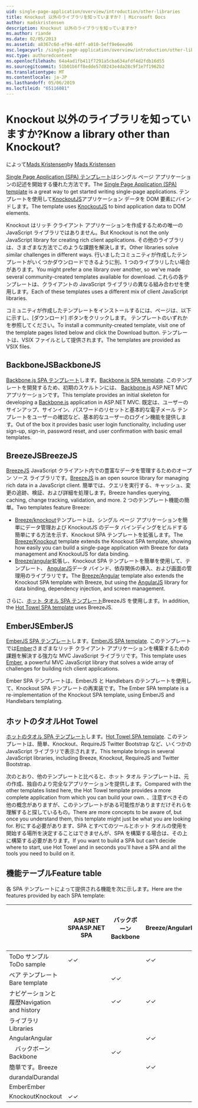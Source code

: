 ```yaml
---
uid: single-page-application/overview/introduction/other-libraries
title: Knockout 以外のライブラリを知っていますか? | Microsoft Docs
author: madskristensen
description: Knockout 以外のライブラリを知っていますか?
ms.author: riande
ms.date: 02/05/2013
ms.assetid: a8367c6d-ef94-4dff-a010-5eff9e6eea96
msc.legacyurl: /single-page-application/overview/introduction/other-libraries
msc.type: authoredcontent
ms.openlocfilehash: 64a4ad1fb411f7291a5cba634afdf4d2fdb16d55
ms.sourcegitcommit: 51b01b6ff8edde57d8243e4da28c9f1e7f1962b2
ms.translationtype: MT
ms.contentlocale: ja-JP
ms.lasthandoff: 05/06/2019
ms.locfileid: "65116081"
---
```

# <a name="know-a-library-other-than-knockout"></a><span data-ttu-id="b7f1f-104">Knockout 以外のライブラリを知っていますか?</span><span class="sxs-lookup"><span data-stu-id="b7f1f-104">Know a library other than Knockout?</span></span>

<span data-ttu-id="b7f1f-105">によって[Mads Kristensen](https://github.com/madskristensen)</span><span class="sxs-lookup"><span data-stu-id="b7f1f-105">by [Mads Kristensen](https://github.com/madskristensen)</span></span>

<span data-ttu-id="b7f1f-106">[Single Page Application (SPA) テンプレート](knockoutjs-template.md)はシングル ページ アプリケーションの記述を開始する優れた方法です。</span><span class="sxs-lookup"><span data-stu-id="b7f1f-106">The [Single Page Application (SPA) template](knockoutjs-template.md) is a great way to get started writing single-page applications.</span></span> <span data-ttu-id="b7f1f-107">テンプレートを使用して[KnockoutJS](http://knockoutjs.com/)アプリケーション データを DOM 要素にバインドします。</span><span class="sxs-lookup"><span data-stu-id="b7f1f-107">The template uses [KnockoutJS](http://knockoutjs.com/) to bind application data to DOM elements.</span></span>

<span data-ttu-id="b7f1f-108">Knockout はリッチ クライアント アプリケーションを作成するための唯一の JavaScript ライブラリではありません。</span><span class="sxs-lookup"><span data-stu-id="b7f1f-108">But Knockout is not the only JavaScript library for creating rich client applications.</span></span> <span data-ttu-id="b7f1f-109">その他のライブラリは、さまざまな方法でこのような課題を解決します。</span><span class="sxs-lookup"><span data-stu-id="b7f1f-109">Other libraries solve similar challenges in different ways.</span></span> <span data-ttu-id="b7f1f-110">行いましたコミュニティが作成したテンプレートがいくつかダウンロードできるように別、1 つのライブラリしたい場合があります。</span><span class="sxs-lookup"><span data-stu-id="b7f1f-110">You might prefer a one library over another, so we've made several community-created templates available for download.</span></span> <span data-ttu-id="b7f1f-111">これらの各テンプレートは、クライアントの JavaScript ライブラリの異なる組み合わせを使用します。</span><span class="sxs-lookup"><span data-stu-id="b7f1f-111">Each of these templates uses a different mix of client JavaScript libraries.</span></span>

<span data-ttu-id="b7f1f-112">コミュニティが作成したテンプレートをインストールするには、ページは、以下に示すし、[ダウンロード] ボタンをクリックします。 テンプレートのいずれかを参照してください。</span><span class="sxs-lookup"><span data-stu-id="b7f1f-112">To install a community-created template, visit one of the template pages listed below and click the Download button.</span></span> <span data-ttu-id="b7f1f-113">テンプレートは、VSIX ファイルとして提供されます。</span><span class="sxs-lookup"><span data-stu-id="b7f1f-113">The templates are provided as VSIX files.</span></span>

## <a name="backbonejs"></a><span data-ttu-id="b7f1f-114">BackboneJS</span><span class="sxs-lookup"><span data-stu-id="b7f1f-114">BackboneJS</span></span>

<span data-ttu-id="b7f1f-115">[Backbone.js SPA テンプレート](../templates/backbonejs-template.md)します。</span><span class="sxs-lookup"><span data-stu-id="b7f1f-115">[Backbone.js SPA template](../templates/backbonejs-template.md).</span></span> <span data-ttu-id="b7f1f-116">このテンプレートを開発するため、初期のスケルトンには、 [Backbone.js](http://backbonejs.org/) ASP.NET MVC アプリケーションです。</span><span class="sxs-lookup"><span data-stu-id="b7f1f-116">This template provides an initial skeleton for developing a [Backbone.js](http://backbonejs.org/) application in ASP.NET MVC.</span></span> <span data-ttu-id="b7f1f-117">既定は、ユーザーのサインアップ、サインイン、パスワードのリセットと基本的な電子メール テンプレートをユーザーの確認など、基本的なユーザーのログイン機能を提供します。</span><span class="sxs-lookup"><span data-stu-id="b7f1f-117">Out of the box it provides basic user login functionality, including user sign-up, sign-in, password reset, and user confirmation with basic email templates.</span></span>

## <a name="breezejs"></a><span data-ttu-id="b7f1f-118">BreezeJS</span><span class="sxs-lookup"><span data-stu-id="b7f1f-118">BreezeJS</span></span>

<span data-ttu-id="b7f1f-119">[BreezeJS](http://www.breezejs.com/?utm_source=ms-spa) JavaScript クライアント内での豊富なデータを管理するためのオープン ソース ライブラリです。</span><span class="sxs-lookup"><span data-stu-id="b7f1f-119">[BreezeJS](http://www.breezejs.com/?utm_source=ms-spa) is an open source library for managing rich data in a JavaScript client.</span></span> <span data-ttu-id="b7f1f-120">簡単では、クエリを実行する、キャッシュ、変更の追跡、検証、および詳細を処理します。</span><span class="sxs-lookup"><span data-stu-id="b7f1f-120">Breeze handles querying, caching, change tracking, validation, and more.</span></span> <span data-ttu-id="b7f1f-121">2 つのテンプレート機能の簡単。</span><span class="sxs-lookup"><span data-stu-id="b7f1f-121">Two templates feature Breeze:</span></span>

- <span data-ttu-id="b7f1f-122">[Breeze/knockout](../templates/breezeknockout-template.md)テンプレートは、シングル ページ アプリケーションを簡単にデータ管理および KnockoutJS のデータ バインディングをビルドする簡単にする方法を示す、Knockout SPA テンプレートを拡張します。</span><span class="sxs-lookup"><span data-stu-id="b7f1f-122">The [Breeze/Knockout](../templates/breezeknockout-template.md) template extends the Knockout SPA template, showing how easily you can build a single-page application with Breeze for data management and KnockoutJS for data binding.</span></span>
- <span data-ttu-id="b7f1f-123">[Breeze/angular](../templates/breezeangular-template.md)拡張し、Knockout SPA テンプレートを簡単を使用して、テンプレート、 [AngularJS](http://angularjs.org)データ バインド、依存関係の挿入、および画面の管理用のライブラリです。</span><span class="sxs-lookup"><span data-stu-id="b7f1f-123">The [Breeze/Angular](../templates/breezeangular-template.md) template also extends the Knockout SPA template with Breeze, but using the [AngularJS](http://angularjs.org) library for data binding, dependency injection, and screen management.</span></span>

<span data-ttu-id="b7f1f-124">さらに、[ホット タオル SPA テンプレート](../templates/hottowel-template.md)BreezeJS を使用します。</span><span class="sxs-lookup"><span data-stu-id="b7f1f-124">In addition, the [Hot Towel SPA template](../templates/hottowel-template.md) uses BreezeJS.</span></span>

## <a name="emberjs"></a><span data-ttu-id="b7f1f-125">EmberJS</span><span class="sxs-lookup"><span data-stu-id="b7f1f-125">EmberJS</span></span>

<span data-ttu-id="b7f1f-126">[EmberJS SPA テンプレート](../templates/emberjs-template.md)します。</span><span class="sxs-lookup"><span data-stu-id="b7f1f-126">[EmberJS SPA template](../templates/emberjs-template.md).</span></span> <span data-ttu-id="b7f1f-127">このテンプレートでは[Ember](http://emberjs.com/)さまざまなリッチ クライアント アプリケーションを構築するための課題を解決する強力な MVC JavaScript ライブラリです。</span><span class="sxs-lookup"><span data-stu-id="b7f1f-127">This template uses [Ember](http://emberjs.com/), a powerful MVC JavaScript library that solves a wide array of challenges for building rich client applications.</span></span>

<span data-ttu-id="b7f1f-128">Ember SPA テンプレートは、EmberJS と Handlebars のテンプレートを使用して、Knockout SPA テンプレートの再実装です。</span><span class="sxs-lookup"><span data-stu-id="b7f1f-128">The Ember SPA template is a re-implementation of the Knockout SPA template, using EmberJS and Handlebars templating.</span></span>

## <a name="hot-towel"></a><span data-ttu-id="b7f1f-129">ホットのタオル</span><span class="sxs-lookup"><span data-stu-id="b7f1f-129">Hot Towel</span></span>

<span data-ttu-id="b7f1f-130">[ホットのタオル SPA テンプレート](../templates/hottowel-template.md)します。</span><span class="sxs-lookup"><span data-stu-id="b7f1f-130">[Hot Towel SPA template](../templates/hottowel-template.md).</span></span> <span data-ttu-id="b7f1f-131">このテンプレートは、簡単、Knockout、RequireJS Twitter Bootstrap など、いくつかの JavaScript ライブラリで表示されます。</span><span class="sxs-lookup"><span data-stu-id="b7f1f-131">This template brings in several JavaScript libraries, including Breeze, Knockout, RequireJS and Twitter Bootstrap.</span></span>

<span data-ttu-id="b7f1f-132">次のとおり、他のテンプレートと比べると、ホット タオル テンプレートは、元の作成、独自のより完全なアプリケーションを提供します。</span><span class="sxs-lookup"><span data-stu-id="b7f1f-132">Compared with the other templates listed here, the Hot Towel template provides a more complete application from which you can build your own.</span></span> <span data-ttu-id="b7f1f-133">、注意すべきその他の概念がありますが、このテンプレートがある可能性がありますだけそれらを理解すると探しているもの。</span><span class="sxs-lookup"><span data-stu-id="b7f1f-133">There are more concepts to be aware of, but once you understand them, this template might just be what you are looking for.</span></span> <span data-ttu-id="b7f1f-134">秒にする必要があります、SPA とすべてのツールとホット タオルの使用を開始する場所を決定することはできませんが、SPA を構築する場合は、その上に構築する必要があります。</span><span class="sxs-lookup"><span data-stu-id="b7f1f-134">If you want to build a SPA but can't decide where to start, use Hot Towel and in seconds you'll have a SPA and all the tools you need to build on it.</span></span>

## <a name="feature-table"></a><span data-ttu-id="b7f1f-135">機能テーブル</span><span class="sxs-lookup"><span data-stu-id="b7f1f-135">Feature table</span></span>

<span data-ttu-id="b7f1f-136">各 SPA テンプレートによって提供される機能を次に示します。</span><span class="sxs-lookup"><span data-stu-id="b7f1f-136">Here are the features provided by each SPA template:</span></span>

|                        | <span data-ttu-id="b7f1f-137">ASP.NET SPA</span><span class="sxs-lookup"><span data-stu-id="b7f1f-137">ASP.NET SPA</span></span> | <span data-ttu-id="b7f1f-138">バックボーン</span><span class="sxs-lookup"><span data-stu-id="b7f1f-138">Backbone</span></span> | <span data-ttu-id="b7f1f-139">Breeze/Angular</span><span class="sxs-lookup"><span data-stu-id="b7f1f-139">Breeze/Angular</span></span> | <span data-ttu-id="b7f1f-140">Breeze/KO</span><span class="sxs-lookup"><span data-stu-id="b7f1f-140">Breeze/KO</span></span> |  <span data-ttu-id="b7f1f-141">Ember</span><span class="sxs-lookup"><span data-stu-id="b7f1f-141">Ember</span></span>   | <span data-ttu-id="b7f1f-142">ホットのタオル</span><span class="sxs-lookup"><span data-stu-id="b7f1f-142">Hot Towel</span></span> |
|------------------------|-------------|----------|----------------|-----------|----------|-----------|
|      <span data-ttu-id="b7f1f-143">ToDo サンプル</span><span class="sxs-lookup"><span data-stu-id="b7f1f-143">ToDo sample</span></span>       |  <span data-ttu-id="b7f1f-144">&#10003;</span><span class="sxs-lookup"><span data-stu-id="b7f1f-144">&#10003;</span></span>   |          |    <span data-ttu-id="b7f1f-145">&#10003;</span><span class="sxs-lookup"><span data-stu-id="b7f1f-145">&#10003;</span></span>    | <span data-ttu-id="b7f1f-146">&#10003;</span><span class="sxs-lookup"><span data-stu-id="b7f1f-146">&#10003;</span></span>  | <span data-ttu-id="b7f1f-147">&#10003;</span><span class="sxs-lookup"><span data-stu-id="b7f1f-147">&#10003;</span></span> |           |
|     <span data-ttu-id="b7f1f-148">ベア テンプレート</span><span class="sxs-lookup"><span data-stu-id="b7f1f-148">Bare template</span></span>      |             | <span data-ttu-id="b7f1f-149">&#10003;</span><span class="sxs-lookup"><span data-stu-id="b7f1f-149">&#10003;</span></span> |                |           |          | <span data-ttu-id="b7f1f-150">&#10003;</span><span class="sxs-lookup"><span data-stu-id="b7f1f-150">&#10003;</span></span>  |
| <span data-ttu-id="b7f1f-151">ナビゲーションと履歴</span><span class="sxs-lookup"><span data-stu-id="b7f1f-151">Navigation and history</span></span> |             | <span data-ttu-id="b7f1f-152">&#10003;</span><span class="sxs-lookup"><span data-stu-id="b7f1f-152">&#10003;</span></span> |    <span data-ttu-id="b7f1f-153">&#10003;</span><span class="sxs-lookup"><span data-stu-id="b7f1f-153">&#10003;</span></span>    |           | <span data-ttu-id="b7f1f-154">&#10003;</span><span class="sxs-lookup"><span data-stu-id="b7f1f-154">&#10003;</span></span> | <span data-ttu-id="b7f1f-155">&#10003;</span><span class="sxs-lookup"><span data-stu-id="b7f1f-155">&#10003;</span></span>  |
|        <span data-ttu-id="b7f1f-156">ライブラリ</span><span class="sxs-lookup"><span data-stu-id="b7f1f-156">Libraries</span></span>       |             |          |                |           |          |           |
|        <span data-ttu-id="b7f1f-157">Angular</span><span class="sxs-lookup"><span data-stu-id="b7f1f-157">Angular</span></span>         |             |          |    <span data-ttu-id="b7f1f-158">&#10003;</span><span class="sxs-lookup"><span data-stu-id="b7f1f-158">&#10003;</span></span>    |           |          |           |
|    <span data-ttu-id="b7f1f-159">&#8195;バックボーン</span><span class="sxs-lookup"><span data-stu-id="b7f1f-159">&#8195;Backbone</span></span>     |             | <span data-ttu-id="b7f1f-160">&#10003;</span><span class="sxs-lookup"><span data-stu-id="b7f1f-160">&#10003;</span></span> |                |           |          |           |
|         <span data-ttu-id="b7f1f-161">簡単です。</span><span class="sxs-lookup"><span data-stu-id="b7f1f-161">Breeze</span></span>         |             |          |    <span data-ttu-id="b7f1f-162">&#10003;</span><span class="sxs-lookup"><span data-stu-id="b7f1f-162">&#10003;</span></span>    | <span data-ttu-id="b7f1f-163">&#10003;</span><span class="sxs-lookup"><span data-stu-id="b7f1f-163">&#10003;</span></span>  |          | <span data-ttu-id="b7f1f-164">&#10003;</span><span class="sxs-lookup"><span data-stu-id="b7f1f-164">&#10003;</span></span>  |
|        <span data-ttu-id="b7f1f-165">durandal</span><span class="sxs-lookup"><span data-stu-id="b7f1f-165">Durandal</span></span>        |             |          |                |           |          | <span data-ttu-id="b7f1f-166">&#10003;</span><span class="sxs-lookup"><span data-stu-id="b7f1f-166">&#10003;</span></span>  |
|         <span data-ttu-id="b7f1f-167">Ember</span><span class="sxs-lookup"><span data-stu-id="b7f1f-167">Ember</span></span>          |             |          |                |           | <span data-ttu-id="b7f1f-168">&#10003;</span><span class="sxs-lookup"><span data-stu-id="b7f1f-168">&#10003;</span></span> |           |
|        <span data-ttu-id="b7f1f-169">Knockout</span><span class="sxs-lookup"><span data-stu-id="b7f1f-169">Knockout</span></span>        |  <span data-ttu-id="b7f1f-170">&#10003;</span><span class="sxs-lookup"><span data-stu-id="b7f1f-170">&#10003;</span></span>   |          |                | <span data-ttu-id="b7f1f-171">&#10003;</span><span class="sxs-lookup"><span data-stu-id="b7f1f-171">&#10003;</span></span>  |          | <span data-ttu-id="b7f1f-172">&#10003;</span><span class="sxs-lookup"><span data-stu-id="b7f1f-172">&#10003;</span></span>  |
